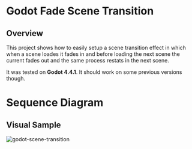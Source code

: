 # Godot Fade Scene Transition

## Overview

This project shows how to easily setup a scene transition effect in which
when a scene loades it fades in and before loading the next scene the current 
fades out and the same process restats in the next scene. 

It was tested on **Godot 4.4.1**. It should work on some previous versions though.

# Sequence Diagram


## Visual Sample

![godot-scene-transition](https://github.com/user-attachments/assets/927f6a43-c459-4aa9-a705-a1fa94940c8e)
